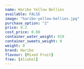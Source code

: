 ```yaml
---
name: Haribo Yellow Bellies
available: FALSE
image: "haribo-yellow-bellies.jpg"
purchase_option: "2"
price: 0.2
cost_price: 0.08
container_water_weight: 919
container_sweets_weight: 0
weight: 0
brand: Haribo
flavour: [Mixed Fruit]
free: [Alcohol]
---
```

